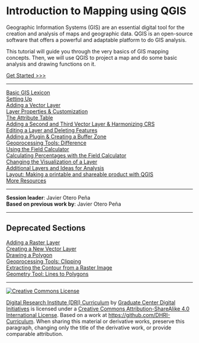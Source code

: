 # Introduction to Mapping using QGIS

Geographic Information Systems (GIS) are an essential digital tool for the creation and analysis of maps and geographic data. QGIS is an open-source software that offers a powerful and adaptable platform to do GIS analysis.

This tutorial will guide you through the very basics of GIS mapping concepts. Then, we will use QGIS to project a map and do some basic analysis and drawing functions on it.

[Get Started >>>](sections/1basic.md)  

-----

[Basic GIS Lexicon](sections/1basic.md)  
[Setting Up](sections/2setup.md)  
[Adding a Vector Layer](sections/3layer1.md)  
[Layer Properties & Customization](sections/4layerpr.md)  
[The Attribute Table](sections/5attrib.md)  
[Adding a Second and Third Vector Layer & Harmonizing CRS](sections/6layer2.md)  
[Editing a Layer and Deleting Features](sections/7editing.md)  
[Adding a Plugin & Creating a Buffer Zone](sections/11buffer.md)  
[Geoprocessing Tools: Difference](sections/14differ.md)  
[Using the Field Calculator](sections/15calc.md)  
[Calculating Percentages with the Field Calculator](sections/16calc2.md)  
[Changing the Visualization of a Layer](sections/17viz.md)  
[Additional Layers and Ideas for Analysis](sections/18extra.md)  
[Layout: Making a printable and shareable product with QGIS](sections/19layout.md)  
[More Resources](sections/20more.md)  

-----

**Session leader**: Javier Otero Peña  
**Based on previous work by**: Javier Otero Peña  

-----
## Deprecated Sections
[Adding a Raster Layer](sections/7raster.md)  
[Creating a New Vector Layer](sections/8newlayr.md)  
[Drawing a Polygon](sections/9polydrw.md)  
[Geoprocessing Tools: Clipping](sections/10clip.md)  
[Extracting the Contour from a Raster Image](sections/12cntour.md)  
[Geometry Tool: Lines to Polygons](sections/13lines2.md)  

-----

[![Creative Commons License](https://i.creativecommons.org/l/by-sa/4.0/88x31.png)](http://creativecommons.org/licenses/by-sa/4.0/)

[Digital Research Institute (DRI) Curriculum](http://purl.org/dc/terms/) by [Graduate Center Digital Initiatives](https://gcdi.commons.gc.cuny.edu/) is licensed under a [Creative Commons Attribution-ShareAlike 4.0 International License](http://creativecommons.org/licenses/by-sa/4.0/). Based on a work at <https://github.com/DHRI-Curriculum>. When sharing this material or derivative works, preserve this paragraph, changing only the title of the derivative work, or provide comparable attribution.
